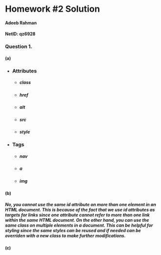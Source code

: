 # Homework #2 Solution
#### Adeeb Rahman
#### NetID: qz6928

### Question 1.
#### (a)
* ### Attributes
    * ##### class
    * ##### href
    * ##### alt
    * ##### src
    * ##### style
* ### Tags
    * ##### nav
    * ##### a
    * ##### img
#### (b)
##### No, you cannot use the same _id_ attribute on more than one element in an **HTML** document. This is because of the fact that we use _id_ attributes as targets for links since one attribute cannot refer to more than one link within the same **HTML** document. On the other hand, you can use the same _class_ on multiple elements in a document. This can be helpful for styling since the same styles can be reused and if needed can be overriden with a new class to make further modifications.
#### (c)
